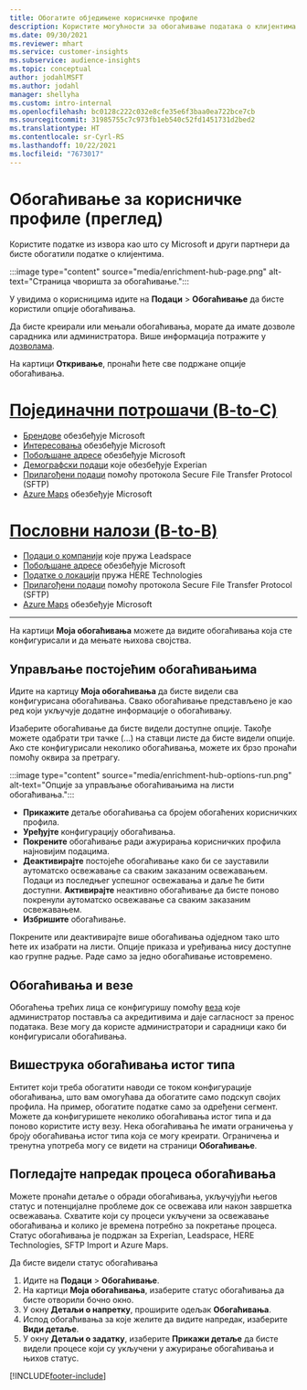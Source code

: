 ```yaml
---
title: Обогатите обједињене корисничке профиле
description: Користите могућности за обогаћивање података о клијентима.
ms.date: 09/30/2021
ms.reviewer: mhart
ms.service: customer-insights
ms.subservice: audience-insights
ms.topic: conceptual
author: jodahlMSFT
ms.author: jodahl
manager: shellyha
ms.custom: intro-internal
ms.openlocfilehash: bc0128c222c032e8cfe35e6f3baa0ea722bce7cb
ms.sourcegitcommit: 31985755c7c973fb1eb540c52fd1451731d2bed2
ms.translationtype: HT
ms.contentlocale: sr-Cyrl-RS
ms.lasthandoff: 10/22/2021
ms.locfileid: "7673017"
---
```

# <a name="enrichment-for-customer-profiles-preview"></a>Обогаћивање за корисничке профиле (преглед)

Користите податке из извора као што су Microsoft и други партнери да бисте обогатили податке о клијентима.

:::image type="content" source="media/enrichment-hub-page.png" alt-text="Страница чворишта за обогаћивање.":::

У увидима о корисницима идите на **Подаци** > **Обогаћивање** да бисте користили опције обогаћивања.  

Да бисте креирали или мењали обогаћивања, морате да имате дозволе сарадника или администратора. Више информација потражите у [дозволама](permissions.md).

На картици **Откривање**, пронаћи ћете све подржане опције обогаћивања.

# <a name="individual-consumers-b-to-c"></a>[Појединачни потрошачи (B-to-C)](#tab/b2c)

- [Брендове](enrichment-microsoft.md) обезбеђује Microsoft
- [Интересовања](enrichment-microsoft.md) обезбеђује Microsoft
- [Побољшане адресе](enrichment-enhanced-addresses.md) обезбеђује Microsoft 
- [Демографски подаци](enrichment-experian.md) које обезбеђује Experian
- [Прилагођени подаци](enrichment-SFTP-custom-import.md) помоћу протокола Secure File Transfer Protocol (SFTP) 
- [Azure Maps](enrichment-azure-maps.md) обезбеђује Microsoft

# <a name="business-accounts-b-to-b"></a>[Пословни налози (B-to-B)](#tab/b2b)

- [Подаци о компанији](enrichment-leadspace.md) које пружа Leadspace
- [Побољшане адресе](enrichment-enhanced-addresses.md) обезбеђује Microsoft 
- [Податке о локацији](enrichment-here.md) пружа HERE Technologies 
- [Прилагођени подаци](enrichment-SFTP-custom-import.md) помоћу протокола Secure File Transfer Protocol (SFTP) 
- [Azure Maps](enrichment-azure-maps.md) обезбеђује Microsoft

---

На картици **Моја обогаћивања** можете да видите обогаћивања која сте конфигурисали и да мењате њихова својства.

## <a name="manage-existing-enrichments"></a>Управљање постојећим обогаћивањима

Идите на картицу **Моја обогаћивања** да бисте видели сва конфигурисана обогаћивања. Свако обогаћивање представљено је као ред који укључује додатне информације о обогаћивању.

Изаберите обогаћивање да бисте видели доступне опције. Такође можете одабрати три тачке (...) на ставци листе да бисте видели опције. Ако сте конфигурисали неколико обогаћивања, можете их брзо пронаћи помоћу оквира за претрагу.

:::image type="content" source="media/enrichment-hub-options-run.png" alt-text="Опције за управљање обогаћивањима на листи обогаћивања.":::

- **Прикажите** детаље обогаћивања са бројем обогаћених корисничких профила.
- **Уређујте** конфигурацију обогаћивања.
- **Покрените** обогаћивање ради ажурирања корисничких профила најновијим подацима.
- **Деактивирајте** постојеће обогаћивање како би се зауставили аутоматско освежавање са сваким заказаним освежавањем. Подаци из последњег успешног освежавања и даље ће бити доступни. **Активирајте** неактивно обогаћивање да бисте поново покренули аутоматско освежавање са сваким заказаним освежавањем.
- **Избришите** обогаћивање.

Покрените или деактивирајте више обогаћивања одједном тако што ћете их изабрати на листи. Опције приказа и уређивања нису доступне као групне радње. Раде само за једно обогаћивање истовремено.

## <a name="enrichments-and-connections"></a>Обогаћивања и везе

Обогаћења трећих лица се конфигуришу помоћу [веза](connections.md) које администратор поставља са акредитивима и даје сагласност за пренос података. Везе могу да користе администратори и сарадници како би конфигурисали обогаћивања.  

## <a name="multiple-enrichments-of-the-same-type"></a>Вишеструка обогаћивања истог типа

Ентитет који треба обогатити наводи се током конфигурације обогаћивања, што вам омогућава да обогатите само подскуп својих профила. На пример, обогатите податке само за одређени сегмент. Можете да конфигуришете неколико обогаћивања истог типа и да поново користите исту везу. Нека обогаћивања ће имати ограничења у броју обогаћивања истог типа која се могу креирати. Ограничења и тренутна употреба могу се видети на страници **Обогаћивање**.

## <a name="see-the-progress-of-the-enrichment-process"></a>Погледајте напредак процеса обогаћивања

Можете пронаћи детаље о обради обогаћивања, укључујући његов статус и потенцијалне проблеме док се освежава или након завршетка освежавања. Схватите који су процеси укључени за освежавање обогаћивања и колико је времена потребно за покретање процеса. Статус обогаћивања је подржан за Experian, Leadspace, HERE Technologies, SFTP Import и Azure Maps.

Да бисте видели статус обогаћивања

1. Идите на **Подаци** > **Обогаћивање**. 
1. На картици **Моја обогаћивања**, изаберите статус обогаћивања да бисте отворили бочно окно. 
1. У окну **Детаљи о напретку**, проширите одељак **Обогаћивања**. 
1. Испод обогаћивања за које желите да видите напредак, изаберите **Види детаље**. 
1. У окну **Детаљи о задатку**, изаберите **Прикажи детаље** да бисте видели процесе који су укључени у ажурирање обогаћивања и њихов статус. 

[!INCLUDE[footer-include](../includes/footer-banner.md)]
